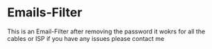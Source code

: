 # Emails-Filter
This is an Email-Filter after removing the password
it wokrs for all the cables or ISP
if you have any issues please contact me
